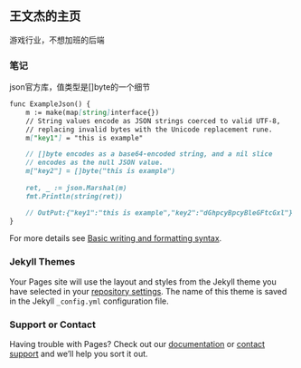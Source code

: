 ## 王文杰的主页
游戏行业，不想加班的后端



### 笔记
json官方库，值类型是[]byte的一个细节
```markdown
func ExampleJson() {
	m := make(map[string]interface{})
	// String values encode as JSON strings coerced to valid UTF-8,
	// replacing invalid bytes with the Unicode replacement rune.
	m["key1"] = "this is example"

	// []byte encodes as a base64-encoded string, and a nil slice
	// encodes as the null JSON value.
	m["key2"] = []byte("this is example")
	
	ret, _ := json.Marshal(m)
	fmt.Println(string(ret))

	// OutPut:{"key1":"this is example","key2":"dGhpcyBpcyBleGFtcGxl"}
}
```

For more details see [Basic writing and formatting syntax](https://docs.github.com/en/github/writing-on-github/getting-started-with-writing-and-formatting-on-github/basic-writing-and-formatting-syntax).

### Jekyll Themes

Your Pages site will use the layout and styles from the Jekyll theme you have selected in your [repository settings](https://github.com/wwj31/wwj31.github.io/settings/pages). The name of this theme is saved in the Jekyll `_config.yml` configuration file.

### Support or Contact

Having trouble with Pages? Check out our [documentation](https://docs.github.com/categories/github-pages-basics/) or [contact support](https://support.github.com/contact) and we’ll help you sort it out.
